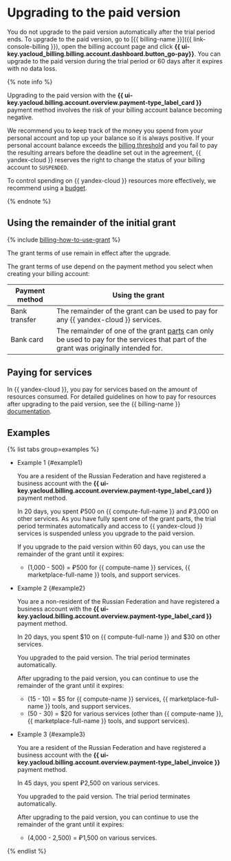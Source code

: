 # Upgrading to the paid version


You do not upgrade to the paid version automatically after the trial period ends. To upgrade to the paid version, go to [{{ billing-name }}]({{ link-console-billing }}), open the billing account page and click **{{ ui-key.yacloud_billing.billing.account.dashboard.button_go-pay}}**. You can upgrade to the paid version during the trial period or 60 days after it expires with no data loss.

{% note info %}

Upgrading to the paid version with the **{{ ui-key.yacloud.billing.account.overview.payment-type_label_card }}** payment method involves the risk of your billing account balance becoming negative.

We recommend you to keep track of the money you spend from your personal account and top up your balance so it is always positive. If your personal account balance exceeds the [billing threshold](../../../billing/concepts/billing-threshold.md) and you fail to pay the resulting arrears before the deadline set out in the agreement, {{ yandex-cloud }} reserves the right to change the status of your billing account to `SUSPENDED`.

To control spending on {{ yandex-cloud }} resources more effectively, we recommend using a [budget](../../../billing/concepts/budget.md).

{% endnote %}

## Using the remainder of the initial grant

{% include [billing-how-to-use-grant](../../../_includes/billing-how-to-use-grant.md) %}


The grant terms of use remain in effect after the upgrade.


The grant terms of use depend on the payment method you select when creating your billing account:

| Payment method | Using the grant |
| ----- | ----- |
| Bank transfer | The remainder of the grant can be used to pay for any {{ yandex-cloud }} services. |
| Bank card | The remainder of one of the grant [parts](../../usage-grant.md) can only be used to pay for the services that part of the grant was originally intended for. |




## Paying for services

In {{ yandex-cloud }}, you pay for services based on the amount of resources consumed. For detailed guidelines on how to pay for resources after upgrading to the paid version, see the {{ billing-name }} [documentation](../../../billing/).


## Examples

{% list tabs group=examples %}

- Example 1 {#example1}

   You are a resident of the Russian Federation and have registered a business account with the **{{ ui-key.yacloud.billing.account.overview.payment-type_label_card }}** payment method.

   In 20 days, you spent ₽500 on {{ compute-full-name }} and ₽3,000 on other services. As you have fully spent one of the grant parts, the trial period terminates automatically and access to {{ yandex-cloud }} services is suspended unless you upgrade to the paid version.

   If you upgrade to the paid version within 60 days, you can use the remainder of the grant until it expires:
   - (1,000 - 500) = ₽500 for {{ compute-name }} services, {{ marketplace-full-name }} tools, and support services.

- Example 2 {#example2}

   You are a non-resident of the Russian Federation and have registered a business account with the **{{ ui-key.yacloud.billing.account.overview.payment-type_label_card }}** payment method.

   In 20 days, you spent $10 on {{ compute-full-name }} and $30 on other services.

   You upgraded to the paid version. The trial period terminates automatically.

   After upgrading to the paid version, you can continue to use the remainder of the grant until it expires:
   - (15 - 10) = $5 for {{ compute-name }} services, {{ marketplace-full-name }} tools, and support services.
   - (50 - 30) = $20 for various services (other than {{ compute-name }}, {{ marketplace-full-name }} tools, and support services).

- Example 3 {#example3}

   You are a resident of the Russian Federation and have registered a business account with the **{{ ui-key.yacloud.billing.account.overview.payment-type_label_invoice }}** payment method.

   In 45 days, you spent ₽2,500 on various services.

   You upgraded to the paid version. The trial period terminates automatically.

   After upgrading to the paid version, you can continue to use the remainder of the grant until it expires:
   - (4,000 - 2,500) = ₽1,500 on various services.

{% endlist %}
